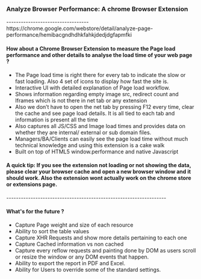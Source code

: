 <h3>Analyze Browser Performance: A chrome Browser Extension</h3>
----------------------------------
https://chrome.google.com/webstore/detail/analyze-page-performance/hemibacgndhdhkfahkjdedjdgfapmfki

<h4>How about a Chrome Browser Extension to measure the Page load performance and other details to analyse the load time of your web page ? </h4>
<ul>
<li>The Page load time is right there for every tab to indicate the slow or fast loading. Also 4 set of icons to display how fast the site is.</li>
<li>Interactive UI with detailed explanation of Page load workflow.</li>
<li>Shows information regarding empty image src, redirect count and Iframes which is not there in net tab or any extension</li>
<li>Also we don’t have to open the net tab by pressing F12 every time, clear the cache and see page load details. It is all tied to each tab and information is present all the time</li>
<li>Also captures all JS/CSS and Image load times and provides data on whether they are internal/ external or sub domain files.</li>
<li>Managers/BA/Clients can easily see the page load time without much technical knowledge and using this extension is a cake walk</li>
<li>Built on top of HTML5 window.performance and native Javascript</li>
</ul>

<h4>A quick tip: If you see the extension not loading or not showing the data, please clear your browser cache and open a new browser window and it should work. Also the extension wont actually work on the chrome store or extensions page.</h4>
------------------------------------------------------------------
<h4>What's for the future ? </h4>
<ul>
<li>Capture Page weight and size of each resource</li>
<li>Ability to sort the table values</li>
<li>Capture XHR Requests and show more details pertaining to each one</li>
<li>Capture Cached information vs non cached</li>
<li>Capture every reflow requests and painting done by DOM as users scroll or resize the window or any DOM events that happen.</li>
<li>Ability to export the report in PDF and Excel.</li>
<li>Ability for Users to override some of the standard settings.</li>
</ul>